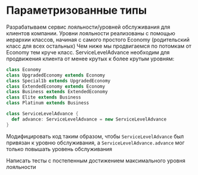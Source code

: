 # Параметризованные типы

Разрабатываем сервис лояльности/уровней обслуживания для клиентов компании.
Уровни лояльности реализованы с помощью иерархии классов, начиная с самого простого Economy (родительский класс для всех остальных)
Чем ниже мы продвигаемся по потомкам от Economy тем круче класс.
ServiceLevelAdvance необходим для продвижения клиента от менее крутых к более крутым уровням:
```scala
class Economy
class UpgradedEconomy extends Economy
class Special1b extends UpgradedEconomy
class ExtendedEconomy extends Economy
class Business extends ExtendedEconomy
class Elite extends Business
class Platinum extends Business

class ServiceLevelAdvance {
  def advance: ServiceLevelAdvance = new ServiceLevelAdvance
}
```
Модифицировать код таким образом, чтобы `ServiceLevelAdvance` был привязан к уровню обслуживания, а `ServiceLevelAdvance.advance` мог только повышать уровень обслуживания

Написать тесты с постепенным достижением максимального уровня лояльности